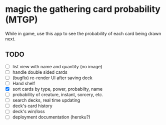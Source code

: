 # magic the gathering card probability (MTGP)
While in game, use this app to see the probability of each card being drawn next.
## TODO
- [ ] list view with name and quantity (no image)
- [ ] handle double sided cards
- [ ] (bugfix) re-render UI after saving deck
- [ ] Hand shelf
- [x] sort cards by type, power, probabilty, name
- [ ] probability of creature, instant, sorcery, etc.
- [ ] search decks, real time updating
- [ ] deck's card history
- [ ] deck's win/loss
- [ ] deployment documentation (heroku?)
